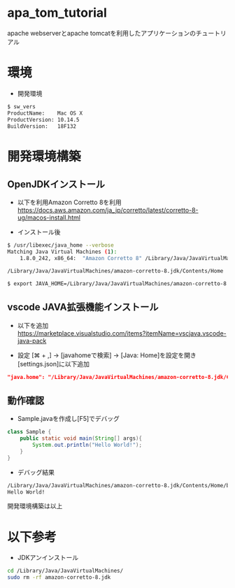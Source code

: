 # apa_tom_tutorial
apache webserverとapache tomcatを利用したアプリケーションのチュートリアル

# 環境
- 開発環境
```bash
$ sw_vers
ProductName:    Mac OS X
ProductVersion: 10.14.5
BuildVersion:   18F132
```

# 開発環境構築

## OpenJDKインストール
- 以下を利用Amazon Corretto 8を利用
https://docs.aws.amazon.com/ja_jp/corretto/latest/corretto-8-ug/macos-install.html

- インストール後
```bash
$ /usr/libexec/java_home --verbose
Matching Java Virtual Machines (1):
    1.8.0_242, x86_64:	"Amazon Corretto 8"	/Library/Java/JavaVirtualMachines/amazon-corretto-8.jdk/Contents/Home

/Library/Java/JavaVirtualMachines/amazon-corretto-8.jdk/Contents/Home

$ export JAVA_HOME=/Library/Java/JavaVirtualMachines/amazon-corretto-8.jdk/Contents/Home
```

## vscode JAVA拡張機能インストール
- 以下を追加   
https://marketplace.visualstudio.com/items?itemName=vscjava.vscode-java-pack

- 設定
[⌘ + ,]  -> [javahomeで検索] -> [Java: Home]を設定を開き[settings.json]に以下追加
```json
"java.home": "/Library/Java/JavaVirtualMachines/amazon-corretto-8.jdk/Contents/Home",
```

## 動作確認
- Sample.javaを作成し[F5]でデバッグ
```java
class Sample {
    public static void main(String[] args){
        System.out.println("Hello World!");
    }
}
```
- デバッグ結果
```bash
/Library/Java/JavaVirtualMachines/amazon-corretto-8.jdk/Contents/Home/bin/java -agentlib:jdwp=transport=dt_socket,server=n,suspend=y,address=localhost:55070 -Dfile.encoding=UTF-8 -cp "/Users/01016655/Library/Application Support/Code/User/workspaceStorage/dd25367f5ac7e19231d300812e43046b/redhat.java/jdt_ws/apa_tom_tutorial_a29c36ad/bin" Sample 
Hello World!
```

開発環境構築は以上


# 以下参考
- JDKアンインストール
```bash
cd /Library/Java/JavaVirtualMachines/
sudo rm -rf amazon-corretto-8.jdk
```